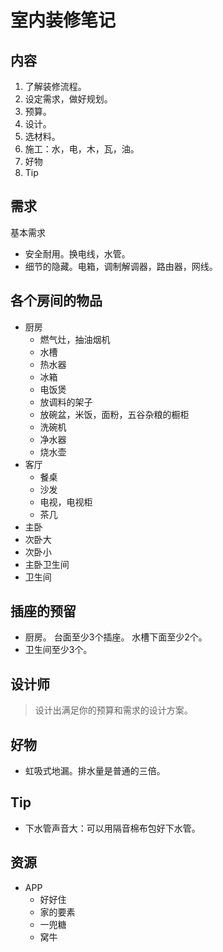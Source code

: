 # 室内装修笔记
## 内容
1. 了解装修流程。
1. 设定需求，做好规划。
1. 预算。
1. 设计。
1. 选材料。
1. 施工：水，电，木，瓦，油。
1. 好物
1. Tip

## 需求
基本需求
* 安全耐用。换电线，水管。
* 细节的隐藏。电箱，调制解调器，路由器，网线。

## 各个房间的物品
* 厨房
  * 燃气灶，抽油烟机
  * 水槽
  * 热水器
  * 冰箱
  * 电饭煲
  * 放调料的架子
  * 放碗盆，米饭，面粉，五谷杂粮的橱柜
  * 洗碗机
  * 净水器
  * 烧水壶
* 客厅
  * 餐桌
  * 沙发
  * 电视，电视柜
  * 茶几
* 主卧
* 次卧大
* 次卧小
* 主卧卫生间
* 卫生间

## 插座的预留
* 厨房。 台面至少3个插座。 水槽下面至少2个。
* 卫生间至少3个。

## 设计师
> 设计出满足你的预算和需求的设计方案。

## 好物
* 虹吸式地漏。排水量是普通的三倍。

## Tip
* 下水管声音大：可以用隔音棉布包好下水管。


## 资源
* APP
  * 好好住
  * 家的要素
  * 一兜糖
  * 窝牛

